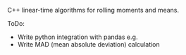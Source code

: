 C++ linear-time algorithms for rolling moments and means.

ToDo:
- Write python integration with pandas e.g.
- Write MAD (mean absolute deviation) calculation

